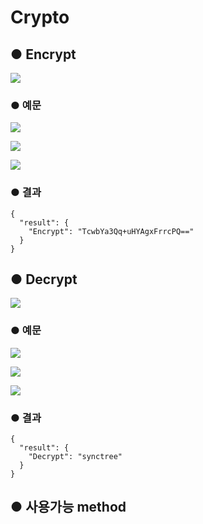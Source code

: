 # Crypto

## ● Encrypt

![](../../.gitbook/assets/image%20%2896%29.png)

### ● 예문

![](../../.gitbook/assets/image%20%28389%29.png)

![](../../.gitbook/assets/image%20%28395%29.png)

![](../../.gitbook/assets/image%20%28399%29.png)

### ● 결과

```text
{
  "result": {
    "Encrypt": "TcwbYa3Qq+uHYAgxFrrcPQ=="
  }
}
```

## ● Decrypt

![](../../.gitbook/assets/image%20%28154%29.png)

### ● 예문

![](../../.gitbook/assets/image%20%28383%29.png)

![](../../.gitbook/assets/image%20%28394%29.png)

![](../../.gitbook/assets/image%20%28405%29.png)

### ● 결과

```text
{
  "result": {
    "Decrypt": "synctree"
  }
}
```

## ● 사용가능 method

